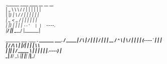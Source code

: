 
.______   ____    ____  __    __   __                   
|   _  \  \   \  /   / |  |  |  | |  |                  
|  |_)  |  \   \/   /  |  |  |  | |  |                  
|   _  <    \_    _/   |  |  |  | |  |                  
|  |_)  |     |  |     |  `--'  | |  `----.             
|______/      |__|      \______/  |_______|             
                                                        
  _______      ___      .___  ___.  _______     _______.
 /  _____|    /   \     |   \/   | |   ____|   /       |
|  |  __     /  ^  \    |  \  /  | |  |__     |   (----`
|  | |_ |   /  /_\  \   |  |\/|  | |   __|     \   \    
|  |__| |  /  _____  \  |  |  |  | |  |____.----)   |   
 \______| /__/     \__\ |__|  |__| |_______|_______/    
                                                        
